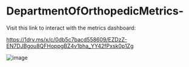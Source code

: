 # DepartmentOfOrthopedicMetrics-



Visit this link to interact with the metrics dashboard:


https://1drv.ms/x/c/0db5c7bacd558609/EZDzZ-EN7DJBgou8QFHoppgBZ4v1bha_YY42fPxsk0p1Zg 






![image](https://github.com/user-attachments/assets/51f9a429-01ae-4679-849b-542c4727ccd7)



